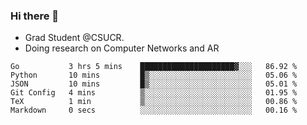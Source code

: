 ### Hi there 👋
- Grad Student @CSUCR. 
- Doing research on Computer Networks and AR
<!--START_SECTION:waka-->

```text
Go           3 hrs 5 mins    █████████████████████▓░░░   86.92 %
Python       10 mins         █▒░░░░░░░░░░░░░░░░░░░░░░░   05.06 %
JSON         10 mins         █▒░░░░░░░░░░░░░░░░░░░░░░░   05.01 %
Git Config   4 mins          ▒░░░░░░░░░░░░░░░░░░░░░░░░   01.95 %
TeX          1 min           ▒░░░░░░░░░░░░░░░░░░░░░░░░   00.86 %
Markdown     0 secs          ░░░░░░░░░░░░░░░░░░░░░░░░░   00.16 %
```

<!--END_SECTION:waka-->
<!--
**jluo117/jluo117** is a ✨ _special_ ✨ repository because its `README.md` (this file) appears on your GitHub profile.

Here are some ideas to get you started:

- 🔭 I’m currently working on ...
- 🌱 I’m currently learning ...
- 👯 I’m looking to collaborate on ...
- 🤔 I’m looking for help with ...
- 💬 Ask me about ...
- 📫 How to reach me: ...
- 😄 Pronouns: ...
- ⚡ Fun fact: ...
-->

